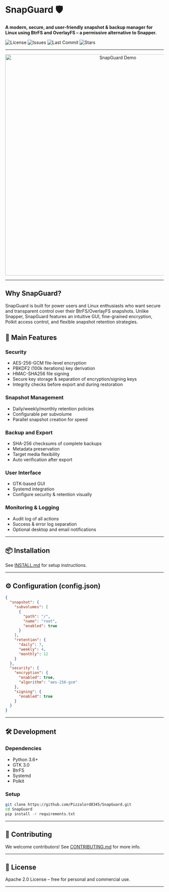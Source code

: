 # SnapGuard 🛡️

**A modern, secure, and user-friendly snapshot & backup manager for Linux using BtrFS and OverlayFS – a permissive alternative to Snapper.**

![License](https://img.shields.io/github/license/Pizzalord8345/SnapGuard)
![Issues](https://img.shields.io/github/issues/Pizzalord8345/SnapGuard)
![Last Commit](https://img.shields.io/github/last-commit/Pizzalord8345/SnapGuard)
![Stars](https://img.shields.io/github/stars/Pizzalord8345/SnapGuard?style=social)

---

<p align="center">
  <img src="docs/snapguard-demo.gif" width="700" alt="SnapGuard Demo" />
</p>

---

## Why SnapGuard?

SnapGuard is built for power users and Linux enthusiasts who want secure and transparent control over their BtrFS/OverlayFS snapshots. Unlike Snapper, SnapGuard features an intuitive GUI, fine-grained encryption, Polkit access control, and flexible snapshot retention strategies.

## 🔐 Main Features

### Security
- AES-256-GCM file-level encryption
- PBKDF2 (100k iterations) key derivation
- HMAC-SHA256 file signing
- Secure key storage & separation of encryption/signing keys
- Integrity checks before export and during restoration

### Snapshot Management
- Daily/weekly/monthly retention policies
- Configurable per subvolume
- Parallel snapshot creation for speed

### Backup and Export
- SHA-256 checksums of complete backups
- Metadata preservation
- Target media flexibility
- Auto verification after export

### User Interface
- GTK-based GUI
- Systemd integration
- Configure security & retention visually

### Monitoring & Logging
- Audit log of all actions
- Success & error log separation
- Optional desktop and email notifications

---

## 📦 Installation

See [INSTALL.md](INSTALL.md) for setup instructions.

---

## ⚙️ Configuration (config.json)

```json
{
  "snapshot": {
    "subvolumes": [
      {
        "path": "/",
        "name": "root",
        "enabled": true
      }
    ],
    "retention": {
      "daily": 7,
      "weekly": 4,
      "monthly": 12
    }
  },
  "security": {
    "encryption": {
      "enabled": true,
      "algorithm": "aes-256-gcm"
    },
    "signing": {
      "enabled": true
    }
  }
}
```

---

## 🛠️ Development

### Dependencies
- Python 3.6+
- GTK 3.0
- BtrFS
- Systemd
- Polkit

### Setup
```bash
git clone https://github.com/Pizzalord8345/SnapGuard.git
cd SnapGuard
pip install -r requirements.txt
```

---

## 🤝 Contributing
We welcome contributors! See [CONTRIBUTING.md](CONTRIBUTING.md) for more info.

---

## 📄 License
Apache 2.0 License – free for personal and commercial use.

---

<!-- SEO -->
<!--
keywords: snapguard, linux backup manager, btrfs snapshots, snapper alternative, overlayfs snapshot, gtk backup gui, encrypted snapshots, polkit backup tool, secure backup linux
-->


